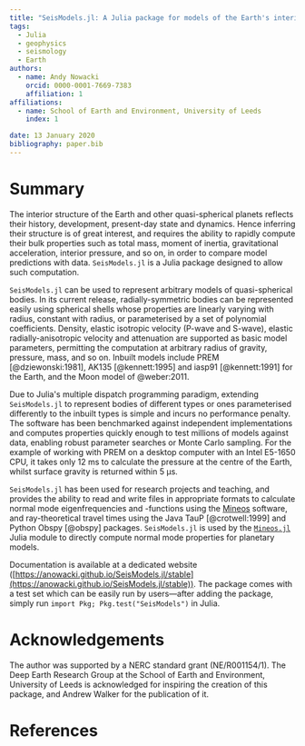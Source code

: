 ```yaml
---
title: "SeisModels.jl: A Julia package for models of the Earth's interior"
tags:
  - Julia
  - geophysics
  - seismology
  - Earth
authors:
  - name: Andy Nowacki
    orcid: 0000-0001-7669-7383
    affiliation: 1
affiliations:
  - name: School of Earth and Environment, University of Leeds
    index: 1

date: 13 January 2020
bibliography: paper.bib
---
```




# Summary

The interior structure of the Earth and other quasi-spherical planets
reflects their history, development, present-day state and dynamics.  Hence
inferring their structure is of great interest, and requires the ability
to rapidly compute their bulk properties such as total mass, moment of inertia,
gravitational acceleration, interior pressure, and so on, in order to compare
model predictions with data.  ``SeisModels.jl`` is a Julia package designed to
allow such computation.

``SeisModels.jl`` can be used to represent arbitrary models of quasi-spherical
bodies.  In its current release, radially-symmetric bodies can be
represented easily using spherical shells whose properties are linearly varying with radius, constant with radius, or parameterised
by a set of polynomial coefficients.  Density,
elastic isotropic velocity (P-wave and S-wave), elastic radially-anisotropic
velocity and attenuation are supported as basic model parameters,
permitting the computation at arbitrary radius of gravity, pressure,
mass, and so on.  Inbuilt models include PREM [@dziewonski:1981],
AK135 [@kennett:1995] and iasp91 [@kennett:1991] for the Earth,
and the Moon model of @weber:2011.

Due to Julia's multiple dispatch programming paradigm, extending
``SeisModels.jl`` to represent bodies of different types or ones parameterised
differently to the inbuilt types is simple and incurs no performance
penalty.  The software has been benchmarked against independent implementations
and computes properties quickly enough to test millions of models against
data, enabling robust parameter searches or Monte Carlo sampling.
For the example of working with PREM on a desktop computer with an Intel
E5-1650 CPU, it takes only 12 ms to calculate the pressure at the centre
of the Earth, whilst surface gravity is returned within 5 µs.

``SeisModels.jl`` has been used for research projects and teaching,
and provides the ability to read and write files in appropriate formats
to calculate normal mode eigenfrequencies and -functions using the
[Mineos](https://geodynamics.org/cig/software/mineos/) software, and
ray-theoretical travel times using the Java TauP [@crotwell:1999]
and Python Obspy [@obspy] packages. ``SeisModels.jl`` is used by the
[``Mineos.jl``](https://github.com/anowacki/Mineos.jl)
Julia module to directly compute normal mode properties for planetary
models.

Documentation is available at a
dedicated website ([https://anowacki.github.io/SeisModels.jl/stable](https://anowacki.github.io/SeisModels.jl/stable)).
The package comes with a test set which can be easily run by
users—after adding the package, simply run
`import Pkg; Pkg.test("SeisModels")` in Julia.


# Acknowledgements

The author was supported by a NERC standard grant (NE/R001154/1).
The Deep Earth Research Group at the School of Earth and Environment, University of Leeds is acknowledged for inspiring the creation of this
package, and Andrew Walker for the publication of it.

# References

